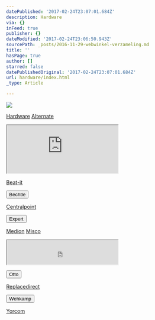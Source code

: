 ```yaml
---
datePublished: '2017-02-24T23:07:01.684Z'
description: Hardware
via: {}
inFeed: true
publisher: {}
dateModified: '2017-02-24T23:06:50.943Z'
sourcePath: _posts/2016-11-29-webwinkel-verzameling.md
title: ''
hasPage: true
author: []
starred: false
datePublishedOriginal: '2017-02-24T23:07:01.684Z'
url: hardware/index.html
_type: Article

---
```

![](https://the-grid-user-content.s3-us-west-2.amazonaws.com/dfe695bd-aa9b-42cf-ab7a-6a386efb1f3a.jpg)

[Hardware][0]
[Alternate][1]

<iframe src="https://the-grid.github.io/ed-userhtml/?g=eJxNj9FOwzAMRd_3FZEfeEzWdgwGSfgJ3iuv9ZpoaRp5lvL7hIIQkmVf2ZLPvRZVYLo5CCLlzZhaq8YkxBmFdE5GxHyIuMvxNPb98-tl7Ibh5dyNT7iWd3agBHkhcTBeE-Y7KKbkIG-3LaWtgrdxXdSDpz-CRC2MM7U23Yl1pkaYvgH7y9XtmF2j-4H9svYhLsiaQNU4S3DQDydQgeISmoXzEdR145maryZbDgegjLcG_cGGzn-G-FCtWmjCOebFmrY92PLvUpBxYSxBW1P8FzY1Ws4" height="130" style=""></iframe>

[Beat-it][2]

<button data-role="cta" style="">Bechtle</button>

[Centralpoint][3]

<button data-role="cta" style="">Expert</button>

[Medion][4]
[Misco][5]

<iframe src="https://the-grid.github.io/ed-userhtml/?g=eJyljkEOgyAURK9C_qJLQY2ttn57lAYRhQhifn_j9Uvc9ADdzLyZzUyvhSM7Izjm_S4lm4JJTzaLWS0Vm2X5NNh05e2i4_6IWCpV1nV1Jo1t23TqZMLTPgiCNS2WEV5j0NsKgmxA2NKcQkgHDL2Pi3iT-Y36P0cZHccA4vATO4SyUiCc9YvLJ66Zx0STJYSMOuQOhBx6qYcvjA5POw" height="66" style=""></iframe>

<button data-role="cta" style="">Otto</button>

[Replacedirect][6]

<button data-role="cta" style="">Wehkamp</button>

[Yorcom][7]

[0]: https://thegrid.ai/nederlandse-webwinkels/software "Software"
[1]: http://www.alternate.nl/tt/?tt=904_12_133761_&r=%2F
[2]: http://www.beat-it.nl/
[3]: http://www.centralpoint.nl/tracker/index.php?tt=534_12_133761_&r=%2F
[4]: http://tc.tradetracker.net/?c=3452&m=12&a=133761
[5]: https://www.misco.nl/
[6]: http://www.replacedirect.nl/page/startExternal/?tt=4825_12_133761_&r=%2F
[7]: https://www.yorcom.nl/